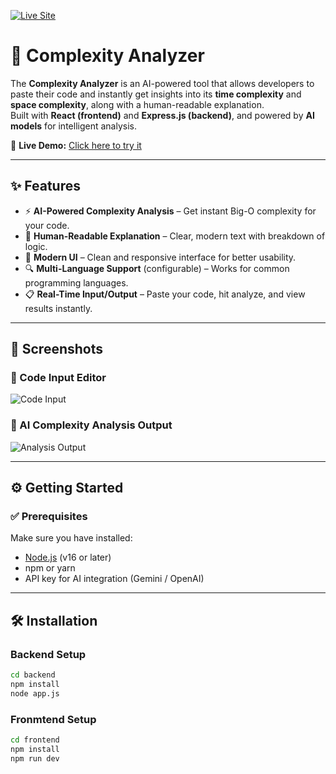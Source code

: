 [![Live Site](https://img.shields.io/badge/Live-Demo-green?style=for-the-badge&logo=vercel)](https://complexity-analyzer-frontend.onrender.com)

# 🚀 Complexity Analyzer

The **Complexity Analyzer** is an AI-powered tool that allows developers to paste their code and instantly get insights into its **time complexity** and **space complexity**, along with a human-readable explanation.  
Built with **React (frontend)** and **Express.js (backend)**, and powered by **AI models** for intelligent analysis.

🎯 **Live Demo:** [Click here to try it](https://complexity-analyzer-frontend.onrender.com)

---

## ✨ Features

- ⚡ **AI-Powered Complexity Analysis** – Get instant Big-O complexity for your code.  
- 📝 **Human-Readable Explanation** – Clear, modern text with breakdown of logic.  
- 🎨 **Modern UI** – Clean and responsive interface for better usability.  
- 🔍 **Multi-Language Support** (configurable) – Works for common programming languages.  
- 📋 **Real-Time Input/Output** – Paste your code, hit analyze, and view results instantly.  

---

## 📸 Screenshots

### 🔹 Code Input Editor
![Code Input](./Assets/CodeInput.png)

### 🔹 AI Complexity Analysis Output
![Analysis Output](./Assets/AnalysisOutput.png)

---

## ⚙️ Getting Started

### ✅ Prerequisites
Make sure you have installed:
- [Node.js](https://nodejs.org/) (v16 or later)
- npm or yarn
- API key for AI integration (Gemini / OpenAI)

---

## 🛠 Installation

### Backend Setup
```bash
cd backend
npm install
node app.js
```

### Fronmtend Setup
```bash
cd frontend
npm install
npm run dev
```
